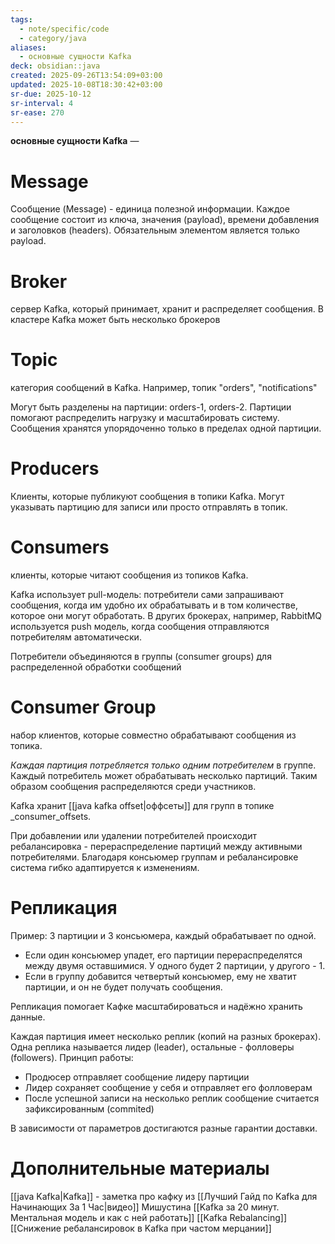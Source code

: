 ```yaml
---
tags:
  - note/specific/code
  - category/java
aliases:
  - основные сущности Kafka
deck: obsidian::java
created: 2025-09-26T13:54:09+03:00
updated: 2025-10-08T18:30:42+03:00
sr-due: 2025-10-12
sr-interval: 4
sr-ease: 270
---
```


**основные сущности Kafka**
—
# Message
Сообщение (Message) - единица полезной информации. Каждое сообщение состоит из ключа, значения (payload), времени добавления и заголовков (headers). Обязательным элементом является только payload.
# Broker
сервер Kafka, который принимает, хранит и распределяет сообщения. В кластере Kafka может быть несколько брокеров

# Topic
категория сообщений в Kafka. Например, топик "orders", "notifications"

Могут быть разделены на партиции: orders-1, orders-2. Партиции помогают распределить нагрузку и масштабировать систему. Сообщения хранятся упорядоченно только в пределах одной партиции.

# Producers
Клиенты, которые публикуют сообщения в топики Kafka. Могут указывать партицию для записи или просто отправлять в топик.

# Consumers
клиенты, которые читают сообщения из топиков Kafka.

Kafka использует pull-модель: потребители сами запрашивают сообщения, когда им удобно их обрабатывать и в том количестве, которое они могут обработать. В других брокерах, например, RabbitMQ используется push модель, когда сообщения отправляются потребителям автоматически.

Потребители объединяются в группы (consumer groups) для распределенной обработки сообщений

# Consumer Group
набор клиентов, которые совместно обрабатывают сообщения из топика.

*Каждая партиция потребляется только одним потребителем* в группе. Каждый потребитель может обрабатывать несколько партиций. Таким образом сообщения распределяются среди участников.

Kafka хранит [[java kafka offset|оффсеты]] для групп в топике _consumer_offsets.

При добавлении или удалении потребителей происходит ребалансировка - перераспределение партиций между активными потребителями. Благодаря консьюмер группам и ребалансировке система гибко адаптируется к изменениям.

# Репликация

Пример: 3 партиции и 3 консьюмера, каждый обрабатывает по одной.
- Если один консьюмер упадет, его партиции перераспределятся между двумя оставшимися. У одного будет 2 партиции, у другого - 1.
- Если в группу добавится четвертый консьюмер, ему не хватит партиции, и он не будет получать сообщения.

Репликация помогает Кафке масштабироваться и надёжно хранить данные.

Каждая партиция имеет несколько реплик (копий на разных брокерах). Одна реплика называется лидер (leader), остальные - фолловеры (followers). Принцип работы:
- Продюсер отправляет сообщение лидеру партиции
- Лидер сохраняет сообщение у себя и отправляет его фолловерам
- После успешной записи на несколько реплик сообщение считается зафиксированным (commited)

В зависимости от параметров достигаются разные гарантии доставки.
# Дополнительные материалы
[[java Kafka|Kafka]] - заметка про кафку из [[Лучший Гайд по Kafka для Начинающих За 1 Час|видео]] Мишустина
[[Kafka за 20 минут. Ментальная модель и как с ней работать]]
[[Kafka Rebalancing]]
[[Снижение ребалансировок в Kafka при частом мерцании]]
